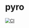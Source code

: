 # pyro

[![CI](https://github.com/sirkrypt0/pyro/actions/workflows/ci.yml/badge.svg)](https://github.com/sirkrypt0/pyro/actions/workflows/ci.yml)
